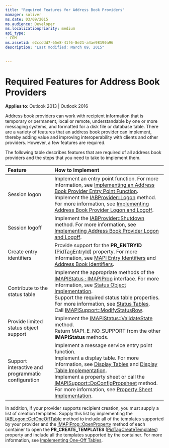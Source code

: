 ```yaml
---
title: "Required Features for Address Book Providers"
manager: soliver
ms.date: 03/09/2015
ms.audience: Developer
ms.localizationpriority: medium
api_type:
- COM
ms.assetid: e2ccddd7-65e8-41f6-8e21-a4ae98190a96
description: "Last modified: March 09, 2015"
 
 
---
```


# Required Features for Address Book Providers

  
  
**Applies to**: Outlook 2013 | Outlook 2016 
  
Address book providers can work with recipient information that is temporary or permanent, local or remote, understandable by one or more messaging systems, and formatted for a disk file or database table. There are a variety of features that an address book provider can implement, thereby adding value and improving interoperability with clients and other providers. However, a few features are required.
  
The following table describes features that are required of all address book providers and the steps that you need to take to implement them.
  
|**Feature**|**How to implement**|
|:-----|:-----|
|Session logon  <br/> | Implement an entry point function. For more information, see [Implementing an Address Book Provider Entry Point Function](implementing-an-address-book-provider-entry-point-function.md).  <br/>  Implement the [IABProvider::Logon](iabprovider-logon.md) method. For more information, see [Implementing Address Book Provider Logon and Logoff](implementing-address-book-provider-logon-and-logoff.md).  <br/> |
|Session logoff  <br/> |Implement the [IABProvider::Shutdown](iabprovider-shutdown.md) method. For more information, see [Implementing Address Book Provider Logon and Logoff](implementing-address-book-provider-logon-and-logoff.md).  <br/> |
|Create entry identifiers  <br/> |Provide support for the **PR_ENTRYID** ([PidTagEntryId](pidtagentryid-canonical-property.md)) property. For more information, see [MAPI Entry Identifiers](mapi-entry-identifiers.md) and [Address Book Identifiers](address-book-identifiers.md).  <br/> |
|Contribute to the status table  <br/> | Implement the appropriate methods of the [IMAPIStatus : IMAPIProp](imapistatusimapiprop.md) interface. For more information, see [Status Object Implementation](status-object-implementation.md).  <br/>  Support the required status table properties. For more information, see [Status Tables](status-tables.md).  <br/>  Call [IMAPISupport::ModifyStatusRow](imapisupport-modifystatusrow.md).  <br/> |
|Provide limited status object support  <br/> | Implement the [IMAPIStatus::ValidateState](imapistatus-validatestate.md) method.  <br/>  Return MAPI_E_NO_SUPPORT from the other **IMAPIStatus** methods.  <br/> |
|Support interactive and programmatic configuration  <br/> | Implement a message service entry point function.  <br/>  Implement a display table. For more information, see [Display Tables](display-tables.md) and [Display Table Implementation](display-table-implementation.md).  <br/>  Implement a property sheet or call the [IMAPISupport::DoConfigPropsheet](imapisupport-doconfigpropsheet.md) method. For more information, see [Property Sheet Implementation](property-sheet-implementation.md).  <br/> |
   
In addition, if your provider supports recipient creation, you must supply a list of creation templates. Supply this list by implementing the [IABLogon::GetOneOffTable](iablogon-getoneofftable.md) method to include all of the templates supported by your provider and the [IMAPIProp::OpenProperty](imapiprop-openproperty.md) method of each container to open the **PR_CREATE_TEMPLATES** ([PidTagCreateTemplates](pidtagcreatetemplates-canonical-property.md)) property and include all the templates supported by the container. For more information, see [Implementing One-Off Tables](implementing-one-off-tables.md).
  

